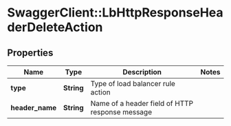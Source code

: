 # SwaggerClient::LbHttpResponseHeaderDeleteAction

## Properties
Name | Type | Description | Notes
------------ | ------------- | ------------- | -------------
**type** | **String** | Type of load balancer rule action | 
**header_name** | **String** | Name of a header field of HTTP response message | 


